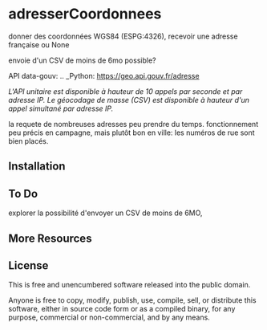 adresserCoordonnees
=======================

donner des coordonnées WGS84 (ESPG:4326), recevoir une adresse française ou None

envoie d'un CSV de moins de 6mo possible?

API data-gouv:
.. _Python: https://geo.api.gouv.fr/adresse

*L'API unitaire est disponible à hauteur de 10 appels par seconde et par adresse IP. Le géocodage de masse (CSV) est disponible à hauteur d'un appel simultané par adresse IP.*

la requete de nombreuses adresses peu prendre du temps.
fonctionnement peu précis en campagne, mais plutôt bon en ville: les numéros de rue sont bien placés.


Installation
-----

To Do
-----
explorer la possibilité d'envoyer un CSV de moins de 6MO,

More Resources
--------------


License
-------

This is free and unencumbered software released into the public domain.

Anyone is free to copy, modify, publish, use, compile, sell, or
distribute this software, either in source code form or as a compiled
binary, for any purpose, commercial or non-commercial, and by any means.

